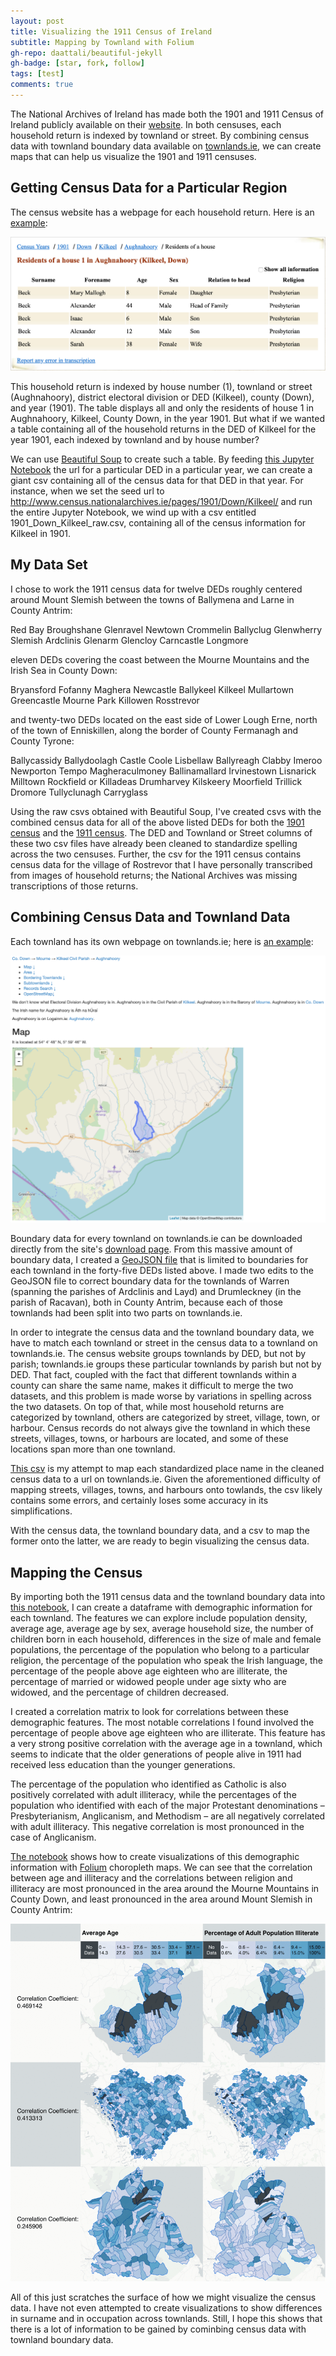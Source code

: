 ```yaml
---
layout: post
title: Visualizing the 1911 Census of Ireland
subtitle: Mapping by Townland with Folium
gh-repo: daattali/beautiful-jekyll
gh-badge: [star, fork, follow]
tags: [test]
comments: true
---
```


The National Archives of Ireland has made both the 1901 and 1911 Census of Ireland publicly available on their [website](http://www.census.nationalarchives.ie/).  In both censuses, each household return is indexed by townland or street.  By combining census data with townland boundary data available on [townlands.ie](https://www.townlands.ie/), we can create maps that can help us visualize the 1901 and 1911 censuses.

## Getting Census Data for a Particular Region

The census website has a webpage for each household return.  Here is an [example](http://www.census.nationalarchives.ie/pages/1901/Down/Kilkeel/Aughnahoory/1234778/):

![alt text](Household_Return.png "Household Return")

This household return is indexed by house number (1), townland or street (Aughnahoory), district electoral division or DED (Kilkeel), county (Down), and year (1901).  The table displays all and only the residents of house 1 in Aughnahoory, Kilkeel, County Down, in the year 1901.  But what if we wanted a table containing all of the household returns in the DED of Kilkeel for the year 1901, each indexed by townland and by house number?

We can use [Beautiful Soup](https://www.crummy.com/software/BeautifulSoup/bs4/doc/) to create such a table.  By feeding [this Jupyter Notebook](https://github.com/nrvanwyck/DS-Unit-1-Sprint-5-Data-Storytelling-Blog-Post/blob/master/Web-Scraping%201901%20and%201911%20Census%20of%20Ireland%20by%20DED.ipynb) the url for a particular DED in a particular year, we can create a giant csv containing all of the census data for that DED in that year.  For instance, when we set the seed url to http://www.census.nationalarchives.ie/pages/1901/Down/Kilkeel/ and run the entire Jupyter Notebook, we wind up with a csv entitled 1901_Down_Kilkeel_raw.csv, containing all of the census information for Kilkeel in 1901.

## My Data Set

I chose to work the 1911 census data for twelve DEDs roughly centered around Mount Slemish between the towns of Ballymena and Larne in County Antrim:

Red Bay
Broughshane
Glenravel
Newtown Crommelin
Ballyclug
Glenwherry
Slemish
Ardclinis
Glenarm
Glencloy
Carncastle
Longmore

eleven DEDs covering the coast between the Mourne Mountains and the Irish Sea in County Down:

Bryansford
Fofanny
Maghera
Newcastle
Ballykeel
Kilkeel
Mullartown
Greencastle
Mourne Park
Killowen
Rosstrevor

and twenty-two DEDs located on the east side of Lower Lough Erne, north of the town of Enniskillen, along the border of County Fermanagh and County Tyrone:

Ballycassidy
Ballydoolagh
Castle Coole
Lisbellaw
Ballyreagh
Clabby
Imeroo
Newporton
Tempo
Magheraculmoney
Ballinamallard
Irvinestown
Lisnarick
Milltown
Rockfield or Killadeas
Drumharvey
Kilskeery
Moorfield
Trillick
Dromore
Tullyclunagh
Carryglass

Using the raw csvs obtained with Beautiful Soup, I've created csvs with the combined census data for all of the above listed DEDs for both the [1901 census](https://github.com/nrvanwyck/DS-Unit-1-Sprint-5-Data-Storytelling-Blog-Post/blob/master/census_1901_combined.csv) and the [1911 census](https://github.com/nrvanwyck/DS-Unit-1-Sprint-5-Data-Storytelling-Blog-Post/blob/master/census_1911_combined.csv).  The DED and Townland or Street columns of these two csv files have already been cleaned to standardize spelling across the two censuses.  Further, the csv for the 1911 census contains census data for the village of Rostrevor that I have personally transcribed from images of household returns; the National Archives was missing transcriptions of those returns.

## Combining Census Data and Townland Data

Each townland has its own webpage on townlands.ie; here is [an example](https://www.townlands.ie/down/mourne/kilkeel/aughnahoory/):

![alt text](Townland_Example.png "Townland Example")

Boundary data for every townland on townlands.ie can be downloaded directly from the site's [download page](https://www.townlands.ie/page/download/).  From this massive amount of boundary data, I created a [GeoJSON file](https://github.com/nrvanwyck/DS-Unit-1-Sprint-5-Data-Storytelling-Blog-Post/blob/master/townland_boundaries_from_townlands_ie.geojson) that is limited to boundaries for each townland in the forty-five DEDs listed above.  I made two edits to the GeoJSON file to correct boundary data for the townlands of Warren (spanning the parishes of Ardclinis and Layd) and Drumleckney (in the parish of Racavan), both in County Antrim, because each of those townlands had been split into two parts on townlands.ie.

In order to integrate the census data and the townland boundary data, we have to match each townland or street in the census data to a townland on townlands.ie.  The census website groups townlands by DED, but not by parish; townlands.ie groups these particular townlands by parish but not by DED.  That fact, coupled with the fact that different townlands within a county can share the same name, makes it difficult to merge the two datasets, and this problem is made worse by variations in spelling across the two datasets.  On top of that, while most household returns are categorized by townland, others are categorized by street, village, town, or harbour.  Census records do not always give the townland in which these streets, villages, towns, or harbours are located, and some of these locations span more than one townland.

[This csv](https://github.com/nrvanwyck/DS-Unit-1-Sprint-5-Data-Storytelling-Blog-Post/blob/master/townland_or_street_to_townlands_ie_urls.csv) is my attempt to map each standardized place name in the cleaned census data to a url on townlands.ie.  Given the aforementioned difficulty of mapping streets, villages, towns, and harbours onto towlands, the csv likely contains some errors, and certainly loses some accuracy in its simplifications.

With the census data, the townland boundary data, and a csv to map the former onto the latter, we are ready to begin visualizing the census data.

## Mapping the Census

By importing both the 1911 census data and the townland boundary data into [this notebook](https://github.com/nrvanwyck/DS-Unit-1-Sprint-5-Data-Storytelling-Blog-Post/blob/master/Mapping%201911%20Census%20of%20Ireland%20with%20Boundary%20Data%20from%20townlands.ie.ipynb), I can create a dataframe with demographic information for each townland.  The features we can explore include population density, average age, average age by sex, average household size, the number of children born in each household, differences in the size of male and female populations, the percentage of the population who belong to a particular religion, the percentage of the population who speak the Irish language, the percentage of the people above age eighteen who are illiterate, the percentage of married or widowed people under age sixty who are widowed, and the percentage of children decreased.

I created a correlation matrix to look for correlations between these demographic features.  The most notable correlations I found involved the percentage of people above age eighteen who are illiterate.  This feature has a very strong positive correlation with the average age in a townland, which seems to indicate that the older generations of people alive in 1911 had received less education than the younger generations.

The percentage of the population who identified as Catholic is also positively correlated with adult illiteracy, while the percentages of the population who identified with each of the major Protestant denominations – Presbyterianism, Anglicanism, and Methodism – are all negatively correlated with adult illiteracy.  This negative correlation is most pronounced in the case of Anglicanism.

[The notebook](https://github.com/nrvanwyck/DS-Unit-1-Sprint-5-Data-Storytelling-Blog-Post/blob/master/Mapping%201911%20Census%20of%20Ireland%20with%20Boundary%20Data%20from%20townlands.ie.ipynb) shows how to create visualizations of this demographic information with [Folium](https://github.com/python-visualization/folium) choropleth maps.  We can see that the correlation between age and illiteracy and the correlations between religion and illiteracy are most pronounced in the area around the Mourne Mountains in County Down, and least pronounced in the area around Mount Slemish in County Antrim:

![alt text](Northern_Ireland_1911_Percentage_of_Adult_Illiteracy_gif.gif "Percentage of Adult Illiteracy gif")

All of this just scratches the surface of how we might visualize the census data. I have not even attempted to create visualizations to show differences in surname and in occupation across townlands.  Still, I hope this shows that there is a lot of information to be gained by cominbing census data with townland boundary data.




